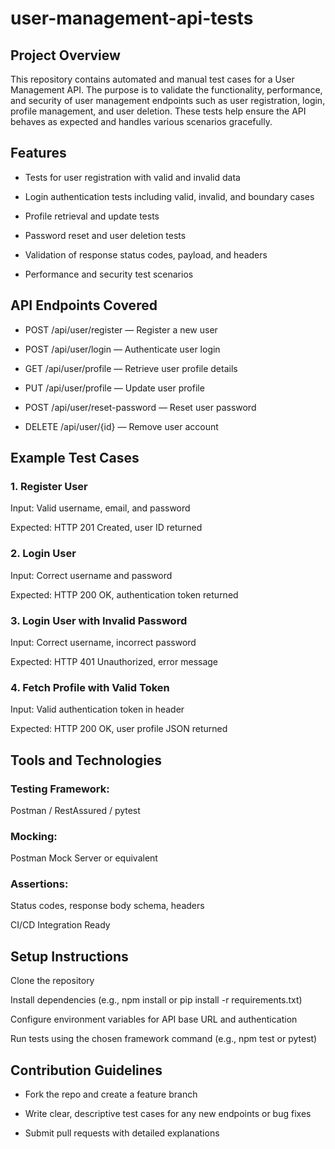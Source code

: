 # user-management-api-tests
## Project Overview
This repository contains automated and manual test cases for a User Management API. The purpose is to validate the functionality, performance, and security of user management endpoints such as user registration, login, profile management, and user deletion. These tests help ensure the API behaves as expected and handles various scenarios gracefully.

## Features
- Tests for user registration with valid and invalid data

- Login authentication tests including valid, invalid, and boundary cases

- Profile retrieval and update tests

- Password reset and user deletion tests

- Validation of response status codes, payload, and headers

- Performance and security test scenarios

## API Endpoints Covered
- POST /api/user/register — Register a new user

- POST /api/user/login — Authenticate user login

- GET /api/user/profile — Retrieve user profile details

- PUT /api/user/profile — Update user profile

- POST /api/user/reset-password — Reset user password

- DELETE /api/user/{id} — Remove user account

## Example Test Cases
### 1. Register User
Input:
Valid username, email, and password

Expected: 
HTTP 201 Created, user ID returned

### 2. Login User
Input:
Correct username and password

Expected: 
HTTP 200 OK, authentication token returned

### 3. Login User with Invalid Password
Input:
Correct username, incorrect password

Expected: 
HTTP 401 Unauthorized, error message

### 4. Fetch Profile with Valid Token
Input:
Valid authentication token in header

Expected: 
HTTP 200 OK, user profile JSON returned

## Tools and Technologies
### Testing Framework: 
Postman / RestAssured / pytest

### Mocking: 
Postman Mock Server or equivalent

### Assertions: 
Status codes, response body schema, headers

CI/CD Integration Ready

## Setup Instructions
Clone the repository

Install dependencies (e.g., npm install or pip install -r requirements.txt)

Configure environment variables for API base URL and authentication

Run tests using the chosen framework command (e.g., npm test or pytest)

## Contribution Guidelines
- Fork the repo and create a feature branch

- Write clear, descriptive test cases for any new endpoints or bug fixes

- Submit pull requests with detailed explanations
